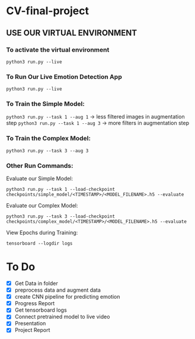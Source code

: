 # CV-final-project
## USE OUR VIRTUAL ENVIRONMENT ##
### To activate the virtual environment ###
```python3 run.py --live```
### To Run Our Live Emotion Detection App ####
```python3 run.py --live```

### To Train the Simple Model: ###
```python3 run.py --task 1 --aug 1```  -> less filtered images in augmentation step 
```python3 run.py --task 1 --aug 3```  -> more filters in augmentation step 

### To Train the Complex Model: ###
```python3 run.py --task 3 --aug 3```

### Other Run Commands: ###
Evaluate our Simple Model:

```python3 run.py --task 1 --load-checkpoint checkpoints/simple_model/<TIMESTAMP>/<MODEL_FILENAME>.h5 --evaluate```

Evaluate our Complex Model:

```python3 run.py --task 3 --load-checkpoint checkpoints/complex_model/<TIMESTAMP>/<MODEL_FILENAME>.h5 --evaluate```

View Epochs during Training:

```tensorboard --logdir logs```

# To Do #
- [x] Get Data in folder 
- [x] preprocess data and augment data
- [x] create CNN pipeline for predicting emotion 
- [x] Progress Report
- [x] Get tensorboard logs 
- [x] Connect pretrained model to live video 
- [x] Presentation
- [x] Project Report 
